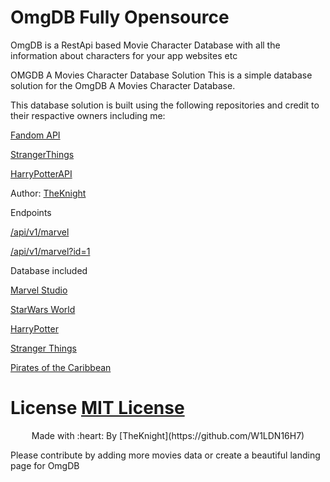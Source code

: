 # OmgDB Fully Opensource
OmgDB is a RestApi based Movie Character Database with all the information about characters for your app websites etc

OMGDB
A Movies Character Database Solution
This is a simple database solution for the OmgDB A Movies Character Database.

This database solution is built using the following repositories and credit to their respactive owners including me:

[Fandom API](https://github.com/W1LDN16H7/fandom-api)


[StrangerThings](https://github.com/api-tutorial/stranger-things-api)


[HarryPotterAPI](https://github.com/KostaSav/hp-api) 

Author: [TheKnight](https://github.com/W1LDN16H7) 


Endpoints

[/api/v1/marvel](https://omg-db.herokuapp.com/api/v1/marvel)

[/api/v1/marvel?id=1](https://omg-db.herokuapp.com/api/v1/marvel?id=1)

Database included

[Marvel Studio](https://omg-db.herokuapp.com/api/v1/marvel)

[StarWars World](https://omg-db.herokuapp.com/api/v1/starwars)

[HarryPotter](https://omg-db.herokuapp.com/api/v1/hp)

[Stranger Things](https://omg-db.herokuapp.com/api/v1/strangerthings)

[Pirates of the Caribbean](https://omg-db.herokuapp.com/api/v1/pirates)

# License [MIT License](https://github.com/W1LDN16H7/OmgDB/blob/master/LICENSE)

<p align="center">
 Made with :heart: By [TheKnight](https://github.com/W1LDN16H7) 

 
</p>
   


Please contribute by adding more movies data or create a beautiful landing page for OmgDB
